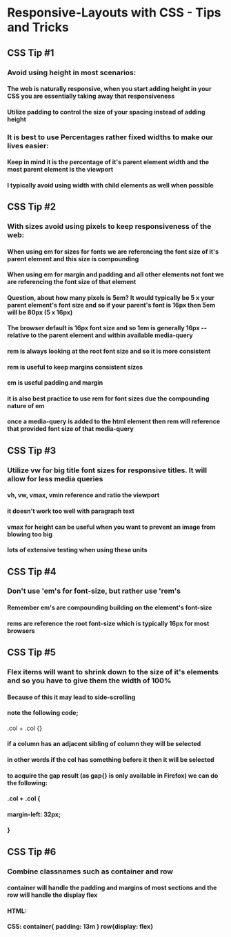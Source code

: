 # Responsive-Layouts with CSS - Tips and Tricks
## CSS Tip #1 
### Avoid using height in most scenarios:
#### The web is naturally responsive, when you start adding height in your CSS you are essentially taking away that responsiveness
#### Utilize padding to control the size of your spacing instead of adding height
### It is best to use Percentages rather fixed widths to make our lives easier:
#### Keep in mind it is the percentage of it's parent element width and the most parent element is the viewport 
#### I typically avoid using width with child elements as well when possible
## CSS Tip #2
### With sizes avoid using pixels to keep responsiveness of the web:
#### When using em for sizes for fonts we are referencing the font size of it's parent element and this size is compounding 
#### When using em for margin and padding and all other elements not font we are referencing the font size of that element 
#### Question, about how many pixels is 5em? It would typically be 5 x your parent element's font size and so if your parent's font is 16px then 5em will be 80px (5 x 16px)
#### The browser default is 16px font size and so 1em is generally 16px -- relative to the parent element and within available media-query 
#### rem is always looking at the root font size and so it is more consistent 
#### rem is useful to keep margins consistent sizes 
#### em is useful padding and margin 
#### it is also best practice to use rem for font sizes due the compounding nature of em
#### once a media-query is added to the html element then rem will reference that provided font size of that media-query 
## CSS Tip #3 
### Utilize vw for big title font sizes for responsive titles. It will allow for less media queries 
#### vh, vw, vmax, vmin reference and ratio the viewport 
#### it doesn't work too well with paragraph text 
#### vmax for height can be useful when you want to prevent an image from blowing too big 
#### lots of extensive testing when using these units 
## CSS Tip #4
### Don't use 'em's for font-size, but rather use 'rem's
#### Remember em's are compounding building on the element's font-size 
#### rems are reference the root font-size which is typically 16px for most browsers 
## CSS Tip #5
### Flex items will want to shrink down to the size of it's elements and so you have to give them the width of 100%
#### Because of this it may lead to side-scrolling 
#### note the following code;
.col + .col {}
#### if a column has an adjacent sibling of column they will be selected 
#### in other words if the col has something before it then it will be selected 
#### to acquire the gap result (as gap{} is only available in Firefox) we can do the following:
#### .col + .col {
####    margin-left: 32px; 
#### }
## CSS Tip #6
### Combine classnames such as container and row 
#### container will handle the padding and margins of most sections and the row will handle the display flex 
#### HTML: <div class="container row"></div>
#### CSS: container{ padding: 13m } row{display: flex}



